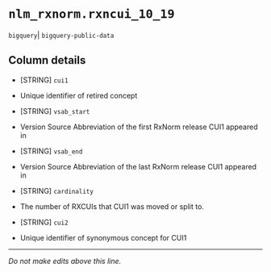 # `nlm_rxnorm.rxncui_10_19`
`bigquery`| `bigquery-public-data`

## Column details
* [STRING]    `cui1`
 - Unique identifier of retired concept
* [STRING]    `vsab_start`
 - Version Source Abbreviation of the first RxNorm release CUI1 appeared in
* [STRING]    `vsab_end`
 - Version Source Abbreviation of the last RxNorm release CUI1 appeared in
* [STRING]    `cardinality`
 - The number of RXCUIs that CUI1 was moved or split to.
* [STRING]    `cui2`
 - Unique identifier of synonymous concept for CUI1

-------------------------------------------------------------------------------
*Do not make edits above this line.*
